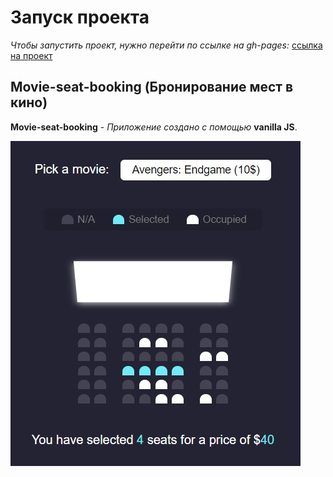 # Запуск проекта

*Чтобы запустить проект, нужно перейти по ссылке на gh-pages:* [ссылка на проект](https://ifabrichnov.github.io/Movie-seat-booking/ "ссылка на проект")


## Movie-seat-booking (Бронирование мест в кино)

**Movie-seat-booking** - *Приложение создано с помощью* **vanilla JS**. 

![1](https://github.com/IFabrichnov/Movie-seat-booking/raw/master/img/1.jpg)
